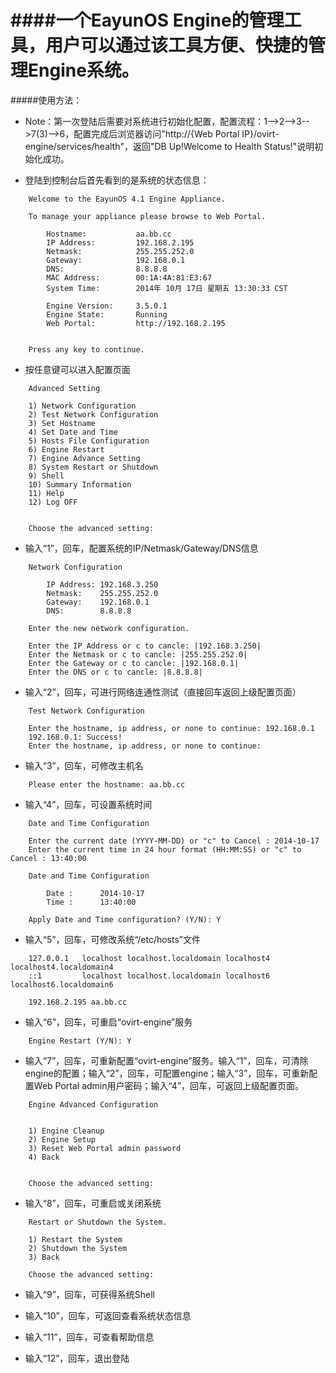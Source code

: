 ####一个EayunOS Engine的管理工具，用户可以通过该工具方便、快捷的管理Engine系统。
=============
#####使用方法：

* Note：第一次登陆后需要对系统进行初始化配置，配置流程：1-->2-->3-->7(3)-->6，配置完成后浏览器访问"http://{Web Portal IP}/ovirt-engine/services/health"，返回"DB Up!Welcome to Health Status!"说明初始化成功。

* 登陆到控制台后首先看到的是系统的状态信息：

```
    Welcome to the EayunOS 4.1 Engine Appliance.
    
    To manage your appliance please browse to Web Portal.
    
    	Hostname:		    aa.bb.cc
    	IP Address:		    192.168.2.195
    	Netmask:		    255.255.252.0
    	Gateway:		    192.168.0.1
    	DNS:                8.8.8.8
    	MAC Address:	    00:1A:4A:81:E3:67
    	System Time:        2014年 10月 17日 星期五 13:30:33 CST
    	
    	Engine Version:		3.5.0.1
    	Engine State:		Running
    	Web Portal:		    http://192.168.2.195
    
    
    Press any key to continue.
```

* 按任意键可以进入配置页面

```
    Advanced Setting
    
    1) Network Configuration
    2) Test Network Configuration
    3) Set Hostname
    4) Set Date and Time
    5) Hosts File Configuration
    6) Engine Restart
    7) Engine Advance Setting
    8) System Restart or Shutdown
    9) Shell
    10) Summary Information
    11) Help
    12) Log OFF
    
    
    Choose the advanced setting: 
```

* 输入“1”，回车，配置系统的IP/Netmask/Gateway/DNS信息

```
    Network Configuration
    
    	IP Address:	192.168.3.250
    	Netmask:	255.255.252.0
    	Gateway:	192.168.0.1
    	DNS:		8.8.8.8
    
    Enter the new network configuration.
    
    Enter the IP Address or c to cancle: |192.168.3.250| 
    Enter the Netmask or c to cancle: |255.255.252.0| 
    Enter the Gateway or c to cancle: |192.168.0.1| 
    Enter the DNS or c to cancle: |8.8.8.8| 

```

* 输入“2”，回车，可进行网络连通性测试（直接回车返回上级配置页面）

```
    Test Network Configuration
    
    Enter the hostname, ip address, or none to continue: 192.168.0.1
    192.168.0.1: Success!
    Enter the hostname, ip address, or none to continue:
```

* 输入“3”，回车，可修改主机名

```
    Please enter the hostname: aa.bb.cc
```

* 输入“4”，回车，可设置系统时间

```
    Date and Time Configuration
    
    Enter the current date (YYYY-MM-DD) or "c" to Cancel : 2014-10-17
    Enter the current time in 24 hour format (HH:MM:SS) or "c" to Cancel : 13:40:00

    Date and Time Configuration
    
    	Date :		2014-10-17
    	Time :		13:40:00
    
    Apply Date and Time configuration? (Y/N): Y
```

* 输入“5”，回车，可修改系统“/etc/hosts”文件

```
    127.0.0.1   localhost localhost.localdomain localhost4 localhost4.localdomain4
    ::1         localhost localhost.localdomain localhost6 localhost6.localdomain6
    
    192.168.2.195 aa.bb.cc
```

* 输入“6”，回车，可重启“ovirt-engine”服务

```
    Engine Restart (Y/N): Y
```

* 输入“7”，回车，可重新配置“ovirt-engine”服务。输入“1”，回车，可清除engine的配置；输入“2”，回车，可配置engine；输入“3”，回车，可重新配置Web Portal admin用户密码；输入“4”，回车，可返回上级配置页面。

```
    Engine Advanced Configuration
    
    
    1) Engine Cleanup 
    2) Engine Setup 
    3) Reset Web Portal admin password 
    4) Back
    
    
    Choose the advanced setting:
```

* 输入“8”，回车，可重启或关闭系统

```
    Restart or Shutdown the System.
    
    1) Restart the System 
    2) Shutdown the System
    3) Back
    
    Choose the advanced setting: 
```

* 输入“9”，回车，可获得系统Shell

* 输入“10”，回车，可返回查看系统状态信息

* 输入“11”，回车，可查看帮助信息

* 输入“12”，回车，退出登陆


